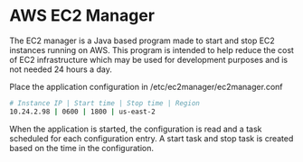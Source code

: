 # AWS EC2 Manager
The EC2 manager is a Java based program made to start and stop EC2 instances running
on AWS. This program is intended to help reduce the cost of EC2 infrastructure which
may be used for development purposes and is not needed 24 hours a day.

Place the application configuration in /etc/ec2manager/ec2manager.conf

```bash
# Instance IP | Start time | Stop time | Region
10.24.2.98 | 0600 | 1800 | us-east-2
```

When the application is started, the configuration is read and a task scheduled
for each configuration entry. A start task and stop task is created based on the
time in the configuration.